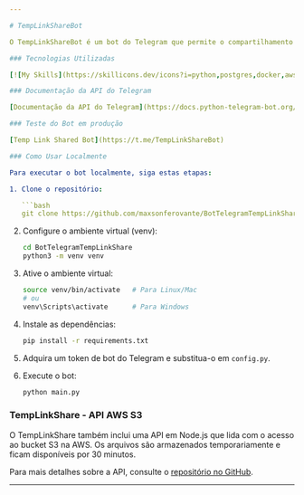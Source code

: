 ```yaml
---

# TempLinkShareBot

O TempLinkShareBot é um bot do Telegram que permite o compartilhamento seguro e temporário de arquivos através de links. Faça upload de arquivos e obtenha links de download com tempo de expiração. Ideal para compartilhar arquivos sensíveis, garantindo acesso restrito e temporário.

### Tecnologias Utilizadas 

[![My Skills](https://skillicons.dev/icons?i=python,postgres,docker,aws,git,github,telegram)](https://skillicons.dev)

### Documentação da API do Telegram

[Documentação da API do Telegram](https://docs.python-telegram-bot.org/en/v20.7/index.html)

### Teste do Bot em produção

[Temp Link Shared Bot](https://t.me/TempLinkShareBot)

### Como Usar Localmente

Para executar o bot localmente, siga estas etapas:

1. Clone o repositório:

   ```bash
   git clone https://github.com/maxsonferovante/BotTelegramTempLinkShare.git
   ```

2. Configure o ambiente virtual (venv):

   ```bash
   cd BotTelegramTempLinkShare
   python3 -m venv venv
   ```

3. Ative o ambiente virtual:

   ```bash
   source venv/bin/activate   # Para Linux/Mac
   # ou
   venv\Scripts\activate      # Para Windows
   ```

4. Instale as dependências:

   ```bash
   pip install -r requirements.txt
   ```

5. Adquira um token de bot do Telegram e substitua-o em `config.py`.

6. Execute o bot:

   ```bash
   python main.py
   ```

### TempLinkShare - API AWS S3

O TempLinkShare também inclui uma API em Node.js que lida com o acesso ao bucket S3 na AWS. Os arquivos são armazenados temporariamente e ficam disponíveis por 30 minutos.

Para mais detalhes sobre a API, consulte o [repositório no GitHub](https://github.com/maxsonferovante/TempLinkShare).

---
```

